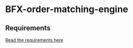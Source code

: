 # BFX-order-matching-engine

## Requirements

[Read the requirements here ](https://github.com/mandeep9888/BFX-order-matching-engine/blob/16f70f30485f6231f60e3b0b68dd9e2411c702b8/node-blockchain.md)
